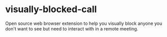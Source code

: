 # visually-blocked-call
Open source web browser extension to help you visually block anyone you don't want to see but need to interact with in a remote meeting.
